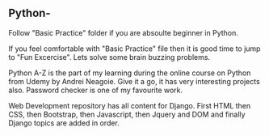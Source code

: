## Python-
Follow "Basic Practice" folder if you are absoulte beginner in Python.

If you feel comfortable with "Basic Practice" file then it is good time to jump to "Fun Excercise". Lets solve some brain buzzing problems.

Python A-Z is the part of my learning during the online course on Python from Udemy by Andrei Neagoie. Give it a go, it has very interesting
projects also. Password checker is one of my favourite work.

Web Development repository has all content for Django. First HTML then CSS, then Bootstrap, then Javascript, then Jquery and DOM and finally Django topics are added in order.
